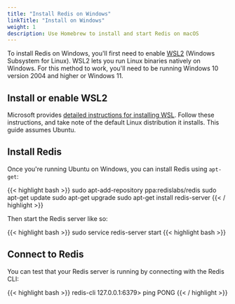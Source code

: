 ```yaml
---
title: "Install Redis on Windows"
linkTitle: "Install on Windows"
weight: 1
description: Use Homebrew to install and start Redis on macOS
---
```


To install Redis on Windows, you'll first need to enable [WSL2](https://docs.microsoft.com/en-us/windows/wsl/install) (Windows Subsystem for Linux). WSL2 lets you run Linux binaries natively on Windows. For this method to work, you'll need to be running Windows 10 version 2004 and higher or Windows 11.

## Install or enable WSL2

Microsoft provides [detailed instructions for installing WSL](https://docs.microsoft.com/en-us/windows/wsl/install). Follow these instructions, and take note of the default Linux distribution it installs. This guide assumes Ubuntu.

## Install Redis

Once you're running Ubuntu on Windows, you can install Redis using `apt-get`:

{{< highlight bash  >}}
sudo apt-add-repository ppa:redislabs/redis
sudo apt-get update
sudo apt-get upgrade
sudo apt-get install redis-server
{{< / highlight >}}

Then start the Redis server like so:

{{< highlight bash  >}}
sudo service redis-server start
{{< highlight bash  >}}

## Connect to Redis

You can test that your Redis server is running by connecting with the Redis CLI:

{{< highlight bash  >}}
redis-cli 
127.0.0.1:6379> ping
PONG
{{< / highlight >}}
